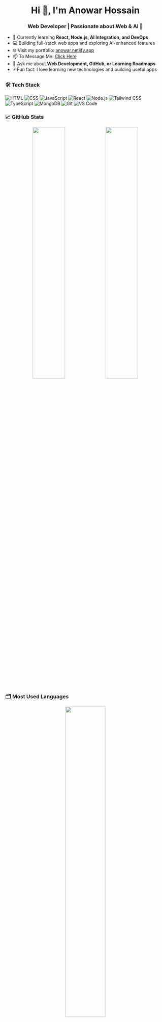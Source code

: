 <h1 align="center">Hi 👋, I'm Anowar Hossain</h1>
<h3 align="center">Web Developer | Passionate about Web & AI 🚀</h3>

- 🌱 Currently learning **React, Node.js, AI Integration, and DevOps**
- 💻 Building full-stack web apps and exploring AI-enhanced features
- 🌐 Visit my portfolio: [anowar.netlify.app](https://anowar.netlify.app)
- 📫 To Message Me: [Click Here](https://msganowar.netlify.app/) 
- 💬 Ask me about **Web Development, GitHub, or Learning Roadmaps**
- ⚡ Fun fact: I love learning new technologies and building useful apps
  
### 🛠️ Tech Stack
![HTML](https://img.shields.io/badge/-HTML5-E34F26?style=flat&logo=html5&logoColor=white)
![CSS](https://img.shields.io/badge/-CSS3-1572B6?style=flat&logo=css3)
![JavaScript](https://img.shields.io/badge/-JavaScript-F7DF1E?style=flat&logo=javascript&logoColor=black)
![React](https://img.shields.io/badge/-React-61DAFB?style=flat&logo=react&logoColor=black)
![Node.js](https://img.shields.io/badge/-Node.js-339933?style=flat&logo=node.js&logoColor=white)
![Tailwind CSS](https://img.shields.io/badge/-TailwindCSS-38B2AC?style=flat&logo=tailwind-css)
![TypeScript](https://img.shields.io/badge/-TypeScript-3178C6?style=flat&logo=typescript)
![MongoDB](https://img.shields.io/badge/-MongoDB-47A248?style=flat&logo=mongodb)
![Git](https://img.shields.io/badge/-Git-F05032?style=flat&logo=git)
![VS Code](https://img.shields.io/badge/-VSCode-007ACC?style=flat&logo=visual-studio-code)

### 📈 GitHub Stats
<p align="center">
  <img src="https://github-readme-stats.vercel.app/api?username=anowarohossain&show_icons=true&theme=tokyonight" width="45%" />
  <img src="https://github-readme-streak-stats.herokuapp.com/?user=anowarohossain&theme=tokyonight" width="45%" />
</p>

### 🗂️ Most Used Languages
<p align="center">
  <img src="https://github-readme-stats.vercel.app/api/top-langs/?username=anowarohossain&layout=compact&theme=tokyonight" width="50%" />
</p>

### 🌐 Connect With Me
[![LinkedIn](https://img.shields.io/badge/LinkedIn-blue?style=flat&logo=linkedin)](https://linkedin.com/in/anowarohossain)
[![Dev.to](https://img.shields.io/badge/dev.to-0A0A0A?style=flat&logo=devdotto&logoColor=white)](https://dev.to/anowarohossain)

⭐ *Thanks for visiting! Don't forget to follow and connect with me! 😊*
